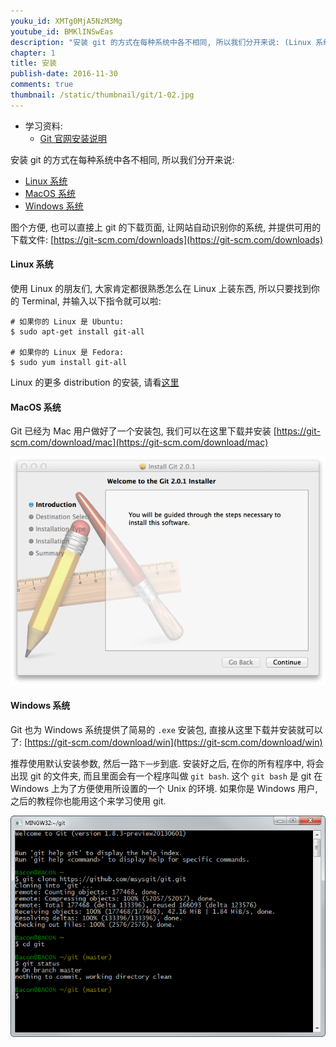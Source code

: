 ```yaml
---
youku_id: XMTg0MjA5NzM3Mg
youtube_id: BMKlINSwEas 
description: "安装 git 的方式在每种系统中各不相同, 所以我们分开来说: (Linux 系统, MacOS 系统, Windows 系统)"
chapter: 1
title: 安装
publish-date: 2016-11-30
comments: true
thumbnail: /static/thumbnail/git/1-02.jpg
---
```

* 学习资料:
  * [Git 官网安装说明](https://git-scm.com/book/en/v2/Getting-Started-Installing-Git)

安装 git 的方式在每种系统中各不相同, 所以我们分开来说:

* [Linux 系统](#linux)
* [MacOS 系统](#mac)
* [Windows 系统](#windows)

图个方便, 也可以直接上 git 的下载页面, 让网站自动识别你的系统, 并提供可用的下载文件:
[https://git-scm.com/downloads](https://git-scm.com/downloads)

<h4 class="tut-h4-pad" id="linux">Linux 系统</h4>

使用 Linux 的朋友们, 大家肯定都很熟悉怎么在 Linux 上装东西, 
所以只要找到你的 Terminal, 并输入以下指令就可以啦:

```shell
# 如果你的 Linux 是 Ubuntu:
$ sudo apt-get install git-all

# 如果你的 Linux 是 Fedora:
$ sudo yum install git-all
```

Linux 的更多 distribution 的安装, 请看[这里](https://git-scm.com/download/linux)

<h4 class="tut-h4-pad" id="mac">MacOS 系统</h4>

Git 已经为 Mac 用户做好了一个安装包, 我们可以在这里下载并安装 [https://git-scm.com/download/mac](https://git-scm.com/download/mac)

<img class="course-image" src="/static/results/git/1-2-1.png">

<h4 class="tut-h4-pad" id="windows">Windows 系统</h4>

Git 也为 Windows 系统提供了简易的 `.exe` 安装包, 直接从这里下载并安装就可以了: [https://git-scm.com/download/win](https://git-scm.com/download/win)

推荐使用默认安装参数, 然后一路`下一步`到底. 
安装好之后, 在你的所有程序中, 将会出现 git 的文件夹, 而且里面会有一个程序叫做
`git bash`. 这个 `git bash` 是 git 在 Windows 上为了方便使用所设置的一个 Unix 的环境.
如果你是 Windows 用户, 之后的教程你也能用这个来学习使用 git.

<img class="course-image" src="/static/results/git/1-2-2.png">
